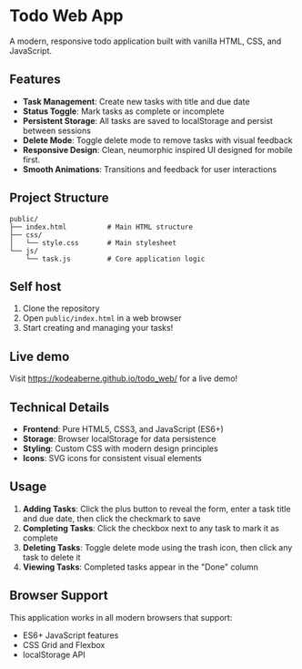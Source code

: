 # Todo Web App

A modern, responsive todo application built with vanilla HTML, CSS, and JavaScript.

## Features

- **Task Management**: Create new tasks with title and due date
- **Status Toggle**: Mark tasks as complete or incomplete
- **Persistent Storage**: All tasks are saved to localStorage and persist between sessions
- **Delete Mode**: Toggle delete mode to remove tasks with visual feedback
- **Responsive Design**: Clean, neumorphic inspired UI designed for mobile first.
- **Smooth Animations**: Transitions and feedback for user interactions

## Project Structure

```
public/
├── index.html          # Main HTML structure
├── css/
│   └── style.css       # Main stylesheet
└── js/
    └── task.js         # Core application logic
```

## Self host

1. Clone the repository
2. Open `public/index.html` in a web browser
3. Start creating and managing your tasks!

## Live demo


Visit <https://kodeaberne.github.io/todo_web/> for a live demo!


## Technical Details

- **Frontend**: Pure HTML5, CSS3, and JavaScript (ES6+)
- **Storage**: Browser localStorage for data persistence
- **Styling**: Custom CSS with modern design principles
- **Icons**: SVG icons for consistent visual elements

## Usage

1. **Adding Tasks**: Click the plus button to reveal the form, enter a task title and due date, then click the checkmark to save
2. **Completing Tasks**: Click the checkbox next to any task to mark it as complete
3. **Deleting Tasks**: Toggle delete mode using the trash icon, then click any task to delete it
4. **Viewing Tasks**: Completed tasks appear in the "Done" column

## Browser Support

This application works in all modern browsers that support:

- ES6+ JavaScript features
- CSS Grid and Flexbox
- localStorage API
